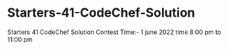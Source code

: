 # Starters-41-CodeChef-Solution
Starters 41 CodeChef Solution 
Contest Time:- 1 june 2022  time 8:00 pm to 11:00 pm
